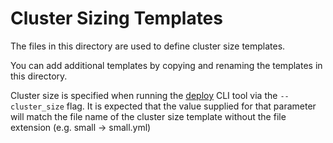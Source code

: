 # Cluster Sizing Templates

The files in this directory are used to define cluster size templates.

You can add additional templates by copying and renaming the templates in this directory.

Cluster size is specified when running the [deploy](../deploy) CLI tool via the ```--cluster_size``` flag. It is expected that the value supplied for that parameter will match the file name of the cluster size template without the file extension (e.g. small -> small.yml) 